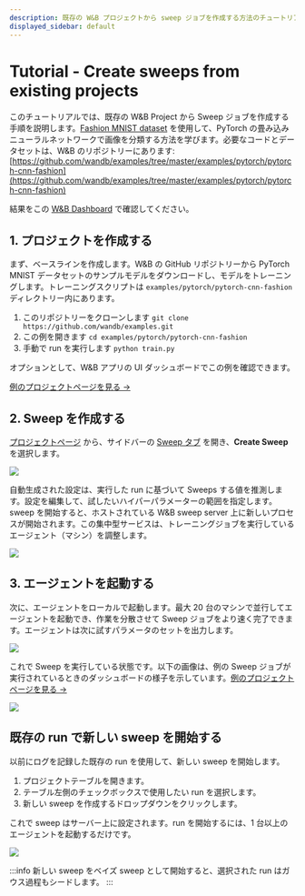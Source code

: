 ```yaml
---
description: 既存の W&B プロジェクトから sweep ジョブを作成する方法のチュートリアル。
displayed_sidebar: default
---
```



# Tutorial - Create sweeps from existing projects

<head>
    <title>Create sweeps from existing projects Tutorial</title>
</head>

このチュートリアルでは、既存の W&B Project から Sweep ジョブを作成する手順を説明します。[Fashion MNIST dataset](https://github.com/zalandoresearch/fashion-mnist) を使用して、PyTorch の畳み込みニューラルネットワークで画像を分類する方法を学びます。必要なコードとデータセットは、W&B のリポジトリーにあります: [https://github.com/wandb/examples/tree/master/examples/pytorch/pytorch-cnn-fashion](https://github.com/wandb/examples/tree/master/examples/pytorch/pytorch-cnn-fashion)

結果をこの [W&B Dashboard](https://app.wandb.ai/carey/pytorch-cnn-fashion) で確認してください。

## 1. プロジェクトを作成する

まず、ベースラインを作成します。W&B の GitHub リポジトリーから PyTorch MNIST データセットのサンプルモデルをダウンロードし、モデルをトレーニングします。トレーニングスクリプトは `examples/pytorch/pytorch-cnn-fashion` ディレクトリー内にあります。

1. このリポジトリーをクローンします `git clone https://github.com/wandb/examples.git`
2. この例を開きます `cd examples/pytorch/pytorch-cnn-fashion`
3. 手動で run を実行します `python train.py`

オプションとして、W&B アプリの UI ダッシュボードでこの例を確認できます。

[例のプロジェクトページを見る →](https://app.wandb.ai/carey/pytorch-cnn-fashion)

## 2. Sweep を作成する

[プロジェクトページ](../app/pages/project-page.md) から、サイドバーの [Sweep タブ](./sweeps-ui.md) を開き、**Create Sweep** を選択します。

![](@site/static/images/sweeps/sweep1.png)

自動生成された設定は、実行した run に基づいて Sweeps する値を推測します。設定を編集して、試したいハイパーパラメーターの範囲を指定します。sweep を開始すると、ホストされている W&B sweep server 上に新しいプロセスが開始されます。この集中型サービスは、トレーニングジョブを実行しているエージェント（マシン）を調整します。

![](@site/static/images/sweeps/sweep2.png)

## 3. エージェントを起動する

次に、エージェントをローカルで起動します。最大 20 台のマシンで並行してエージェントを起動でき、作業を分散させて Sweep ジョブをより速く完了できます。エージェントは次に試すパラメータのセットを出力します。

![](@site/static/images/sweeps/sweep3.png)

これで Sweep を実行している状態です。以下の画像は、例の Sweep ジョブが実行されているときのダッシュボードの様子を示しています。[例のプロジェクトページを見る →](https://app.wandb.ai/carey/pytorch-cnn-fashion)

![](https://paper-attachments.dropbox.com/s\_5D8914551A6C0AABCD5718091305DD3B64FFBA192205DD7B3C90EC93F4002090\_1579066494222\_image.png)

## 既存の run で新しい sweep を開始する

以前にログを記録した既存の run を使用して、新しい sweep を開始します。

1. プロジェクトテーブルを開きます。
2. テーブル左側のチェックボックスで使用したい run を選択します。
3. 新しい sweep を作成するドロップダウンをクリックします。

これで sweep はサーバー上に設定されます。run を開始するには、1 台以上のエージェントを起動するだけです。

![](/images/sweeps/tutorial_sweep_runs.png)

:::info
新しい sweep をベイズ sweep として開始すると、選択された run はガウス過程もシードします。
:::